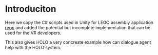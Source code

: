 # Introduciton
Here we copy the C# scripts used in Unity for LEGO assembly application [repo](https://github.com/kukeya/2023-SWContest/tree/main/unity-script) and added the potential but incomplete implementation that can be used for the VR developers.

This also gives HOLO a very concreate example how can dialogue agent help with the HOLO system.